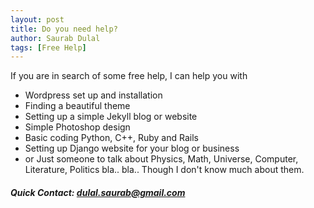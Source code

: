 ```yaml
---
layout: post
title: Do you need help? 
author: Saurab Dulal
tags: [Free Help]
---
```


If you are in search of some free help, I can help you with

* Wordpress set up and installation
* Finding a beautiful theme 
* Setting up a simple Jekyll blog or website
* Simple Photoshop design 
* Basic coding Python, C++, Ruby and Rails
* Setting up Django website for your blog or business 
* or Just someone to talk about Physics, Math, Universe, Computer, Literature, Politics bla.. bla..
Though I don't know much about them. 

##### Quick Contact: [dulal.saurab@gmail.com](mailto::dulal.saurab@gmail.com)   

